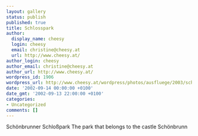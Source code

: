 ```yaml
---
layout: gallery
status: publish
published: true
title: Schlosspark
author:
  display_name: cheesy
  login: cheesy
  email: christine@cheesy.at
  url: http://www.cheesy.at/
author_login: cheesy
author_email: christine@cheesy.at
author_url: http://www.cheesy.at/
wordpress_id: 1906
wordpress_url: http://www.cheesy.at/wordpress/photos/ausfluege/2003/schoenbrunn/schlosspark/
date: '2002-09-14 00:00:00 +0100'
date_gmt: '2002-09-13 22:00:00 +0100'
categories:
- Uncategorized
comments: []
---
```

<!--:de-->Schönbrunner Schloßpark
<!--:--><!--:en-->The park that belongs to the castle Schönbrunn
<!--:-->
